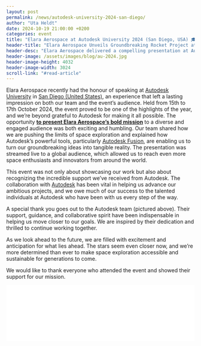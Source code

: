 ```yaml
---
layout: post
permalink: /news/autodesk-university-2024-san-diego/
author: "Uta Heldt"
date: 2024-10-19 21:00:00 +0200
categories: event
title: "Elara Aerospace at Autodesk University 2024 (San Diego, USA) 🎓"
header-title: "Elara Aerospace Unveils Groundbreaking Rocket Project at Autodesk University in San Diego (USA)"
header-desc: "Elara Aerospace delivered a compelling presentation at Autodesk University from October 15-17, highlighting their innovative approach to space exploration powered by Autodesk Fusion. The live-streamed event showcased the team's ambitious mission, demonstrating how cutting-edge design tools from Autodesk are transforming the way humanity launches rockets."
header-image: /assets/images/blog/au-2024.jpg
header-image-height: 4032
header-image-width: 3024
scroll-link: "#read-article"
---
```


Elara Aerospace recently had the honour of speaking at [Autodesk University](https://conferences.autodesk.com/flow/autodesk/au2024/web/page/overview) in [San Diego (United States)](https://maps.app.goo.gl/XkvNjFNE2ivwUsZx5), an experience that left a lasting impression on both our team and the event’s audience. Held from 15th to 17th October 2024, the event proved to be one of the highlights of the year, and we’re beyond grateful to Autodesk for making it all possible. The opportunity [**to present Elara Aerospace’s bold mission**](https://pr-886-next.au-uw2-dev.autodesk.com/autodesk-university/class/Soaring-Toward-the-Stars-with-the-Autodesk-Fusion-Platform-The-Elara-Aerospace-Journey-2024) to a diverse and engaged audience was both exciting and humbling. Our team shared how we are pushing the limits of space exploration and explained how Autodesk’s powerful tools, particularly [Autodesk Fusion](https://www.autodesk.com/products/fusion-360/overview), are enabling us to turn our groundbreaking ideas into tangible reality. The presentation was streamed live to a global audience, which allowed us to reach even more space enthusiasts and innovators from around the world.

This event was not only about showcasing our work but also about recognizing the incredible support we’ve received from Autodesk. The collaboration with [Autodesk](https://www.autodesk.com/) has been vital in helping us advance our ambitious projects, and we owe much of our success to the talented individuals at Autodesk who have been with us every step of the way.

A special thank you goes out to the Autodesk team (pictured above). Their support, guidance, and collaborative spirit have been indispensable in helping us move closer to our goals. We are inspired by their dedication and thrilled to continue working together.

As we look ahead to the future, we are filled with excitement and anticipation for what lies ahead. The stars seem even closer now, and we’re more determined than ever to make space exploration accessible and sustainable for generations to come.

We would like to thank everyone who attended the event and showed their support for our mission.

<div id="pdf-container" style="width: 100%;">
    <embed id="pdf-embed" src="/assets/pdfs/EDU3651_AU2024-Class-Handout-ElaraAerospace_1727712240450001Py14.pdf" width="100%" type="application/pdf">
</div>

<script>
  window.addEventListener('load', function() {
    var embed = document.getElementById('pdf-embed');
    var container = document.getElementById('pdf-container');
    
    function adjustHeight() {
      var width = container.clientWidth;
      var height = (width * 3) / 4; // 4:3 aspect ratio
      embed.style.height = height + 'px';
    }
    
    adjustHeight();
    window.addEventListener('resize', adjustHeight);
  });
</script>

